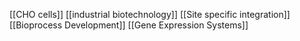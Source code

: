 [[CHO cells]]
[[industrial biotechnology]]
[[Site specific integration]]
[[Bioprocess Development]]
[[Gene Expression Systems]]
